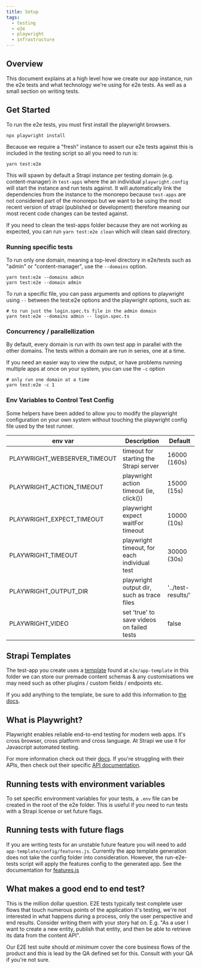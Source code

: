 ```yaml
---
title: Setup
tags:
  - testing
  - e2e
  - playwright
  - infrastructure
---
```


## Overview

This document explains at a high level how we create our app instance, run the e2e tests and what technology we're using for e2e tests. As well as a small section on writing tests.

## Get Started

To run the e2e tests, you must first install the playwright browsers.

```shell
npx playwright install
```

Because we require a "fresh" instance to assert our e2e tests against this is included in the testing script so all you need to run is:

```shell
yarn test:e2e
```

This will spawn by default a Strapi instance per testing domain (e.g. content-manager) in `test-apps` where the an individual `playwright.config` will start the instance and run tests against. It will automatically link the dependencies from the instance to the monorepo because `test-apps` are not considered part of the monorepo but we want to be using the most recent version of strapi (published or development) therefore meaning our most recent code changes can be tested against.

If you need to clean the test-apps folder because they are not working as expected, you can run `yarn test:e2e clean` which will clean said directory.

### Running specific tests

To run only one domain, meaning a top-level directory in e2e/tests such as "admin" or "content-manager", use the `--domains` option.

```shell
yarn test:e2e --domains admin
yarn test:e2e --domain admin
```

To run a specific file, you can pass arguments and options to playwright using `--` between the test:e2e options and the playwright options, such as:

```shell
# to run just the login.spec.ts file in the admin domain
yarn test:e2e --domains admin -- login.spec.ts
```

### Concurrency / parallellization

By default, every domain is run with its own test app in parallel with the other domains. The tests within a domain are run in series, one at a time.

If you need an easier way to view the output, or have problems running multiple apps at once on your system, you can use the `-c` option

```shell
# only run one domain at a time
yarn test:e2e -c 1
```

### Env Variables to Control Test Config

Some helpers have been added to allow you to modify the playwright configuration on your own system without touching the playwright config file used by the test runner.

| env var                      | Description                                  | Default            |
| ---------------------------- | -------------------------------------------- | ------------------ |
| PLAYWRIGHT_WEBSERVER_TIMEOUT | timeout for starting the Strapi server       | 16000 (160s)       |
| PLAYWRIGHT_ACTION_TIMEOUT    | playwright action timeout (ie, click())      | 15000 (15s)        |
| PLAYWRIGHT_EXPECT_TIMEOUT    | playwright expect waitFor timeout            | 10000 (10s)        |
| PLAYWRIGHT_TIMEOUT           | playwright timeout, for each individual test | 30000 (30s)        |
| PLAYWRIGHT_OUTPUT_DIR        | playwright output dir, such as trace files   | '../test-results/' |
| PLAYWRIGHT_VIDEO             | set 'true' to save videos on failed tests    | false              |

## Strapi Templates

The test-app you create uses a [template](https://docs.strapi.io/developer-docs/latest/setup-deployment-guides/installation/templates.html) found at `e2e/app-template` in this folder we can store our premade content schemas & any customisations we may need such as other plugins / custom fields / endpoints etc.

If you add anything to the template, be sure to add this information to [the docs](/testing/e2e/app-template).

## What is Playwright?

Playwright enables reliable end-to-end testing for modern web apps. It's cross browser, cross platform and cross language. At Strapi we use it for Javascript automated testing.

For more information check out their [docs](https://playwright.dev/docs/intro). If you're struggling with their APIs, then check out their specific [API documentation](https://playwright.dev/docs/api/class-playwright).

## Running tests with environment variables

To set specific environment variables for your tests, a `.env` file can be created in the root of the e2e folder. This is useful if you need to run tests with a Strapi license or set future flags.

## Running tests with future flags

If you are writing tests for an unstable future feature you will need to add `app-template/config/features.js`. Currently the app template generation does not take the config folder into consideration. However, the run-e2e-tests script will apply the features config to the generated app. See the documentation for [features.js](https://docs.strapi.io/dev-docs/configurations/features#enabling-a-future-flag)

## What makes a good end to end test?

This is the million dollar question. E2E tests typically test complete user flows that touch numerous points of the application it's testing, we're not interested in what happens during a process, only the user perspective and end results. Consider writing them with your story hat on. E.g. "As a user I want to create a new entity, publish that entity, and then be able to retrieve its data from the content API".

Our E2E test suite should _at minimum_ cover the core business flows of the product and this is lead by the QA defined set for this. Consult with your QA if you're not sure.
